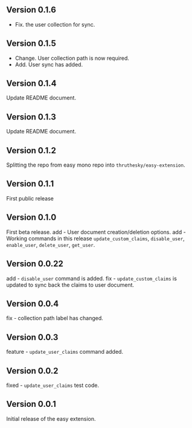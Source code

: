 ## Version 0.1.6

- Fix. the user collection for sync.

## Version 0.1.5

- Change. User collection path is now required.
- Add. User sync has added.

## Version 0.1.4

Update README document.

## Version 0.1.3

Update README document.


## Version 0.1.2

Splitting the repo from easy mono repo into `thruthesky/easy-extension`.


## Version 0.1.1

First public release


## Version 0.1.0

First beta release.
add - User document creation/deletion options.
add - Working commands in this release `update_custom_claims`, `disable_user`, `enable_user`, `delete_user`, `get_user`.

## Version 0.0.22

add - `disable_user` command is added.
fix - `update_custom_claims` is updated to sync back the claims to user document.

## Version 0.0.4

fix - collection path label has changed.

## Version 0.0.3

feature - `update_user_claims` command added.

## Version 0.0.2


fixed - `update_user_claims` test code.

## Version 0.0.1

Initial release of the easy extension.
